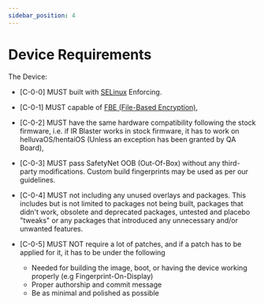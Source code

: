 ```yaml
---
sidebar_position: 4
---
```


# Device Requirements

The Device:

- [C-0-0] MUST built with [SELinux](https://source.android.com/security/selinux) Enforcing.

- [C-0-1] MUST capable of [FBE (File-Based Encryption)](https://source.android.com/security/encryption/file-based),

- [C-0-2] MUST have the same hardware compatibility following the stock firmware, i.e. if IR Blaster works in stock firmware, it has to work on helluvaOS/hentaiOS (Unless an exception has been granted by QA Board),

- [C-0-3] MUST pass SafetyNet OOB (Out-Of-Box) without any third-party modifications. Custom build fingerprints may be used as per our guidelines.

- [C-0-4] MUST not including any unused overlays and packages. This includes but is not limited to packages not being built, packages that didn't work, obsolete and deprecated packages, untested and placebo "tweaks" or any packages that introduced any unnecessary and/or unwanted features.

- [C-0-5] MUST NOT require a lot of patches, and if a patch has to be applied for it, it has to be under the following
  - Needed for building the image, boot, or having the device working properly (e.g Fingerprint-On-Display)
  - Proper authorship and commit message
  - Be as minimal and polished as possible
